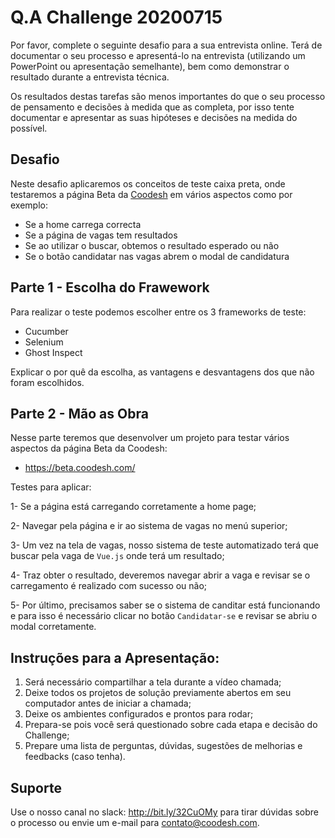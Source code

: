 # Q.A Challenge 20200715

Por favor, complete o seguinte desafio para a sua entrevista online. Terá de documentar o seu processo e apresentá-lo na entrevista (utilizando um PowerPoint ou apresentação semelhante), bem como demonstrar o resultado durante a entrevista técnica.

Os resultados destas tarefas são menos importantes do que o seu processo de pensamento e decisões à medida que as completa, por isso tente documentar e apresentar as suas hipóteses e decisões na medida do possível.

## Desafio

Neste desafio aplicaremos os conceitos de teste caixa preta, onde testaremos a página Beta da [Coodesh](https://beta.coodesh.com/) em vários aspectos como por exemplo:

- Se a home carrega correcta
- Se a página de vagas tem resultados
- Se ao utilizar o buscar, obtemos o resultado esperado ou não
- Se o botão candidatar nas vagas abrem o modal de candidatura

## Parte 1 - Escolha do Frawework

Para realizar o teste podemos escolher entre os 3 frameworks de teste:

- Cucumber
- Selenium
- Ghost Inspect

Explicar o por quê da escolha, as vantagens e desvantagens dos que não foram escolhidos.

## Parte 2 - Mão as Obra

Nesse parte teremos que desenvolver um projeto para testar vários aspectos da página Beta da Coodesh:

- https://beta.coodesh.com/


Testes para aplicar:

1- Se a página está carregando corretamente a home page;

2- Navegar pela página e ir ao sistema de vagas no menú superior;

3- Um vez na tela de vagas, nosso sistema de teste automatizado terá que buscar pela vaga de `Vue.js` onde terá um resultado;

4- Traz obter o resultado, deveremos navegar abrir a vaga e revisar se o carregamento é realizado com sucesso ou não;

5- Por último, precisamos saber se o sistema de canditar está funcionando e para isso é necessário clicar no botão `Candidatar-se` e revisar se abriu o modal corretamente.


## Instruções para a Apresentação: 

1. Será necessário compartilhar a tela durante a vídeo chamada;
2. Deixe todos os projetos de solução previamente abertos em seu computador antes de iniciar a chamada;
3. Deixe os ambientes configurados e prontos para rodar; 
4. Prepara-se pois você será questionado sobre cada etapa e decisão do Challenge;
5. Prepare uma lista de perguntas, dúvidas, sugestões de melhorias e feedbacks (caso tenha).

## Suporte

Use o nosso canal no slack: http://bit.ly/32CuOMy para tirar dúvidas sobre o processo ou envie um e-mail para contato@coodesh.com. 

